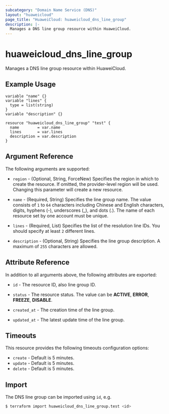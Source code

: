 ```yaml
---
subcategory: "Domain Name Service (DNS)"
layout: "huaweicloud"
page_title: "HuaweiCloud: huaweicloud_dns_line_group"
description: |-
  Manages a DNS line group resource within HuaweiCloud.
---
```


# huaweicloud_dns_line_group

Manages a DNS line group resource within HuaweiCloud.

## Example Usage

```hcl
variable "name" {}
variable "lines" {
  type = list(string)
}
variable "description" {}

resource "huaweicloud_dns_line_group" "test" {
  name        = var.name
  lines       = var.lines
  description = var.description
}
```

## Argument Reference

The following arguments are supported:

* `region` - (Optional, String, ForceNew) Specifies the region in which to create the resource.
  If omitted, the provider-level region will be used.
  Changing this parameter will create a new resource.

* `name` - (Required, String) Specifies the line group name.
  The value consists of `1` to `64` characters including Chinese and English characters, digits, hyphens (-),
  underscores (_), and dots (.). The name of each resource set by one account must be unique.

* `lines` - (Required, List) Specifies the list of the resolution line IDs. You should specify at least `2` different lines.

* `description` - (Optional, String) Specifies the line group description. A maximum of `255` characters are allowed.

## Attribute Reference

In addition to all arguments above, the following attributes are exported:

* `id` - The resource ID, also line group ID.

* `status` - The resource status. The value can be **ACTIVE**, **ERROR**, **FREEZE**, **DISABLE**.

* `created_at` - The creation time of the line group.

* `updated_at` - The latest update time of the line group.

## Timeouts

This resource provides the following timeouts configuration options:

* `create` - Default is 5 minutes.
* `update` - Default is 5 minutes.
* `delete` - Default is 5 minutes.

## Import

The DNS line group can be imported using `id`, e.g.

```bash
$ terraform import huaweicloud_dns_line_group.test <id>
```
